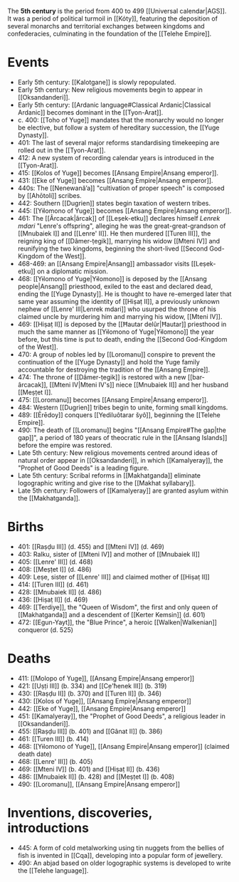 The **5th century** is the period from 400 to 499 [[Universal calendar|AGS]]. It was a period of political turmoil in [[Kóty]], featuring the deposition of several monarchs and territorial exchanges between kingdoms and confederacies, culminating in the foundation of the [[Telehe Empire]].
# Events
- Early 5th century: [[Kalotgane]] is slowly repopulated.
- Early 5th century: New religious movements begin to appear in [[Oksandanderi]].
- Early 5th century: [[Ardanic language#Classical Ardanic|Classical Ardanic]] becomes dominant in the [[Tyon-Arat]].
- c. 400: [[Toho of Yuge]] mandates that the monarchy would no longer be elective, but follow a system of hereditary succession, the [[Yuge Dynasty]].
- 401: The last of several major reforms standardising timekeeping are rolled out in the [[Tyon-Arat]].
- 412: A new system of recording calendar years is introduced in the [[Tyon-Arat]].
- 415: [[Kolos of Yuge]] becomes [[Ansang Empire|Ansang emperor]].
- 431: [[Eke of Yuge]] becomes [[Ansang Empire|Ansang emperor]].
- 440s: The [[Nenewanăʼa]] "cultivation of proper speech" is composed by [[Ahōtoli]] scribes.
- 442: Southern [[Dugrien]] states begin taxation of western tribes.
- 445: [[Yɨlomono of Yuge]] becomes [[Ansang Empire|Ansang emperor]].
- 461: The [[Ârcacak|ârcak]] of [[Leṣek-etku]] declares himself *Lenrek mdari* "Lenre's offspring", alleging he was the great-great-grandson of [[Mnubaiek I]] and [[Lenre' II]]. He then murdered [[Turen III]], the reigning king of [[Dâmer-ṭegik]], marrying his widow [[Mteni IV]] and reunifying the two kingdoms, beginning the short-lived [[Second God-Kingdom of the West]].
- 468-469: an [[Ansang Empire|Ansang]] ambassador visits [[Leṣek-etku]] on a diplomatic mission.
- 468: [[Yɨlomono of Yuge|Yɨlomono]] is deposed by the [[Ansang people|Ansang]] priesthood, exiled to the east and declared dead, ending the [[Yuge Dynasty]]. He is thought to have re-emerged later that same year assuming the identity of [[Hiṣaṭ II]], a previously unknown nephew of [[Lenre' III|Lenrek mdari]] who usurped the throne of his claimed uncle by murdering him and marrying his widow, [[Mteni IV]].
- 469: [[Hiṣaṭ II]] is deposed by the [[Ħautar delûr|Ħautar]] priesthood in much the same manner as [[Yɨlomono of Yuge|Yɨlomono]] the year before, but this time is put to death, ending the [[Second God-Kingdom of the West]].
- 470: A group of nobles led by [[Loromanu]] conspire to prevent the continuation of the [[Yuge Dynasty]] and hold the Yuge family accountable for destroying the tradition of the [[Ansang Empire]].
- 474: The throne of [[Dâmer-ṭegik]] is restored with a new [[bar-ârcacak]], [[Mteni IV|Mteni IV's]] niece [[Mnubaiek II]] and her husband [[Meṣṭet I]].
- 475: [[Loromanu]] becomes [[Ansang Empire|Ansang emperor]].
- 484: Western [[Dugrien]] tribes begin to unite, forming small kingdoms.
- 489: [[Ērēdoy]] conquers [[Yediluôtarar šyô]], beginning the [[Telehe Empire]].
- 490: The death of [[Loromanu]] begins "[[Ansang Empire#The gap|the gap]]", a period of 180 years of theocratic rule in the [[Ansang Islands]] before the empire was restored.
- Late 5th century: New religious movements centred around ideas of natural order appear in [[Oksandanderi]], in which [[Kamalyeray]], the "Prophet of Good Deeds" is a leading figure.
- Late 5th century: Scribal reforms in [[Makhatganda]] eliminate logographic writing and give rise to the [[Makhat syllabary]].
- Late 5th century: Followers of [[Kamalyeray]] are granted asylum within the [[Makhatganda]].
# Births
- 401: [[Raṣḍu III]] (d. 455) and [[Mteni IV]] (d. 469)
- 403: Ralku, sister of [[Mteni IV]] and mother of [[Mnubaiek II]]
- 405: [[Lenre' III]] (d. 468)
- 408: [[Meṣṭet I]] (d. 486)
- 409: Leṣe, sister of [[Lenre' III]] and claimed mother of [[Hiṣaṭ II]]
- 414: [[Turen III]] (d. 461)
- 428: [[Mnubaiek II]] (d. 486)
- 436: [[Hiṣaṭ II]] (d. 469)
- 469: [[Terdiye]], the "Queen of Wisdom", the first and only queen of [[Makhatganda]] and a descendent of [[Kerter Kemsin]] (d. 601)
- 472: [[Egun-Yayt]], the "Blue Prince", a heroic [[Walken|Walkenian]] conqueror (d. 525)
# Deaths
- 411: [[Molopo of Yuge]], [[Ansang Empire|Ansang emperor]]
- 421: [[Uṣṭi III]] (b. 334) and [[C̣e'ħenek III]] (b. 319)
- 430: [[Raṣḍu II]] (b. 370) and [[Turen II]] (b. 346)
- 430: [[Kolos of Yuge]], [[Ansang Empire|Ansang emperor]]
- 442: [[Eke of Yuge]], [[Ansang Empire|Ansang emperor]]
- 451: [[Kamalyeray]], the "Prophet of Good Deeds", a religious leader in [[Oksandanderi]].
- 455: [[Raṣḍu III]] (b. 401) and [[Gânat II]] (b. 386)
- 461: [[Turen III]] (b. 414)
- 468: [[Yɨlomono of Yuge]], [[Ansang Empire|Ansang emperor]] (claimed death date)
- 468: [[Lenre' III]] (b. 405)
- 469: [[Mteni IV]] (b. 401) and [[Hiṣaṭ II]] (b. 436)
- 486: [[Mnubaiek II]] (b. 428) and [[Meṣṭet I]] (b. 408)
- 490: [[Loromanu]], [[Ansang Empire|Ansang emperor]]
# Inventions, discoveries, introductions
- 445: A form of cold metalworking using tin nuggets from the bellies of fish is invented in [[Cqa]], developing into a popular form of jewellery.
- 490: An abjad based on older logographic systems is developed to write the [[Telehe language]].
